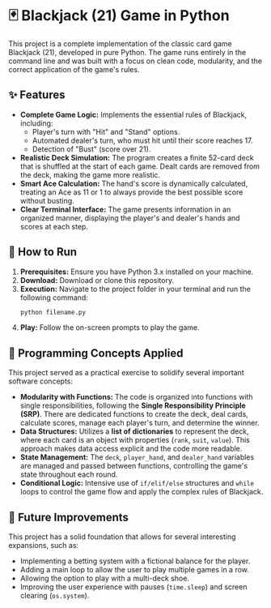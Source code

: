 # 🃏 Blackjack (21) Game in Python

This project is a complete implementation of the classic card game Blackjack (21), developed in pure Python. The game runs entirely in the command line and was built with a focus on clean code, modularity, and the correct application of the game's rules.

## ✨ Features

* **Complete Game Logic:** Implements the essential rules of Blackjack, including:
    * Player's turn with "Hit" and "Stand" options.
    * Automated dealer's turn, who must hit until their score reaches 17.
    * Detection of "Bust" (score over 21).
* **Realistic Deck Simulation:** The program creates a finite 52-card deck that is shuffled at the start of each game. Dealt cards are removed from the deck, making the game more realistic.
* **Smart Ace Calculation:** The hand's score is dynamically calculated, treating an Ace as 11 or 1 to always provide the best possible score without busting.
* **Clear Terminal Interface:** The game presents information in an organized manner, displaying the player's and dealer's hands and scores at each step.

## 🚀 How to Run

1.  **Prerequisites:** Ensure you have Python 3.x installed on your machine.
2.  **Download:** Download or clone this repository.
3.  **Execution:** Navigate to the project folder in your terminal and run the following command:
    ```bash
    python filename.py
    ```
4.  **Play:** Follow the on-screen prompts to play the game.

## 🧠 Programming Concepts Applied

This project served as a practical exercise to solidify several important software concepts:

* **Modularity with Functions:** The code is organized into functions with single responsibilities, following the **Single Responsibility Principle (SRP)**. There are dedicated functions to create the deck, deal cards, calculate scores, manage each player's turn, and determine the winner.
* **Data Structures:** Utilizes a **list of dictionaries** to represent the deck, where each card is an object with properties (`rank`, `suit`, `value`). This approach makes data access explicit and the code more readable.
* **State Management:** The `deck`, `player_hand`, and `dealer_hand` variables are managed and passed between functions, controlling the game's state throughout each round.
* **Conditional Logic:** Intensive use of `if/elif/else` structures and `while` loops to control the game flow and apply the complex rules of Blackjack.

## 🔮 Future Improvements

This project has a solid foundation that allows for several interesting expansions, such as:

* Implementing a betting system with a fictional balance for the player.
* Adding a main loop to allow the user to play multiple games in a row.
* Allowing the option to play with a multi-deck shoe.
* Improving the user experience with pauses (`time.sleep`) and screen clearing (`os.system`).
